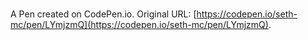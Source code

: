 # 

A Pen created on CodePen.io. Original URL: [https://codepen.io/seth-mc/pen/LYmjzmQ](https://codepen.io/seth-mc/pen/LYmjzmQ).

